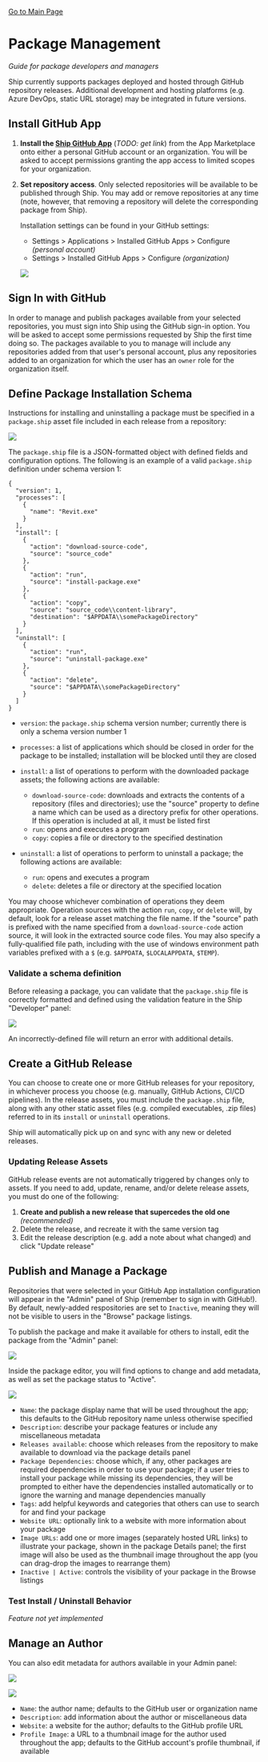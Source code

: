 [Go to Main Page](README.md)

# Package Management

_Guide for package developers and managers_

Ship currently supports packages deployed and hosted through GitHub repository releases. Additional development and hosting platforms (e.g. Azure DevOps, static URL storage) may be integrated in future versions.

## Install GitHub App

1. **Install the [Ship GitHub App]()** (_TODO: get link_) from the App Marketplace onto either a personal GitHub account or an organization. You will be asked to accept permissions granting the app access to limited scopes for your organization.

2. **Set repository access**. Only selected repositories will be available to be published through Ship. You may add or remove repositories at any time (note, however, that removing a repository will delete the corresponding package from Ship).

   Installation settings can be found in your GitHub settings:

   - Settings > Applications > Installed GitHub Apps > Configure _(personal account)_
   - Settings > Installed GitHub Apps > Configure _(organization)_

   ![](images/repository-access.png)

## Sign In with GitHub

In order to manage and publish packages available from your selected repositories, you must sign into Ship using the GitHub sign-in option. You will be asked to accept some permissions requested by Ship the first time doing so. The packages available to you to manage will include any repositories added from that user's personal account, plus any repositories added to an organization for which the user has an `owner` role for the organization itself.

## Define Package Installation Schema

Instructions for installing and uninstalling a package must be specified in a `package.ship` asset file included in each release from a repository:

![](images/release-assets.png)

The `package.ship` file is a JSON-formatted object with defined fields and configuration options. The following is an example of a valid `package.ship` definition under schema version 1:

```
{
  "version": 1,
  "processes": [
    {
      "name": "Revit.exe"
    }
  ],
  "install": [
    {
      "action": "download-source-code",
      "source": "source_code"
    },
    {
      "action": "run",
      "source": "install-package.exe"
    },
    {
      "action": "copy",
      "source": "source_code\\content-library",
      "destination": "$APPDATA\\somePackageDirectory"
    }
  ],
  "uninstall": [
    {
      "action": "run",
      "source": "uninstall-package.exe"
    },
    {
      "action": "delete",
      "source": "$APPDATA\\somePackageDirectory"
    }
  ]
}
```

- `version`: the `package.ship` schema version number; currently there is only a schema version number 1
- `processes`: a list of applications which should be closed in order for the package to be installed; installation will be blocked until they are closed
- `install`: a list of operations to perform with the downloaded package assets; the following actions are available:

  - `download-source-code`: downloads and extracts the contents of a repository (files and directories); use the "source" property to define a name which can be used as a directory prefix for other operations. If this operation is included at all, it must be listed first
  - `run`: opens and executes a program
  - `copy`: copies a file or directory to the specified destination

- `uninstall`: a list of operations to perform to uninstall a package; the following actions are available:

  - `run`: opens and executes a program
  - `delete`: deletes a file or directory at the specified location

You may choose whichever combination of operations they deem appropriate. Operation sources with the action `run`, `copy`, or `delete` will, by default, look for a release asset matching the file name. If the "source" path is prefixed with the name specified from a `download-source-code` action source, it will look in the extracted source code files. You may also specify a fully-qualified file path, including with the use of windows environment path variables prefixed with a `$` (e.g. `$APPDATA`, `$LOCALAPPDATA`, `$TEMP`).

### Validate a schema definition

Before releasing a package, you can validate that the `package.ship` file is correctly formatted and defined using the validation feature in the Ship "Developer" panel:

![](images/validate-schema.png)

An incorrectly-defined file will return an error with additional details.

## Create a GitHub Release

You can choose to create one or more GitHub releases for your repository, in whichever process you choose (e.g. manually, GitHub Actions, CI/CD pipelines). In the release assets, you must include the `package.ship` file, along with any other static asset files (e.g. compiled executables, .zip files) referred to in its `install` or `uninstall` operations.

Ship will automatically pick up on and sync with any new or deleted releases.

### Updating Release Assets

GitHub release events are not automatically triggered by changes only to assets. If you need to add, update, rename, and/or delete release assets, you must do one of the following:

1. **Create and publish a new release that supercedes the old one** _(recommended)_
2. Delete the release, and recreate it with the same version tag
3. Edit the release description (e.g. add a note about what changed) and click "Update release"

## Publish and Manage a Package

Repositories that were selected in your GitHub App installation configuration will appear in the "Admin" panel of Ship (remember to sign in with GitHub!). By default, newly-added respositories are set to `Inactive`, meaning they will not be visible to users in the "Browse" package listings.

To publish the package and make it available for others to install, edit the package from the "Admin" panel:

![](images/admin-panel.png)

Inside the package editor, you will find options to change and add metadata, as well as set the package status to "Active".

![](images/admin-package-edit.png)

- `Name`: the package display name that will be used throughout the app; this defaults to the GitHub repository name unless otherwise specified
- `Description`: describe your package features or include any miscellaneous metadata
- `Releases available`: choose which releases from the repository to make available to download via the package details panel
- `Package Dependencies`: choose which, if any, other packages are required dependencies in order to use your package; if a user tries to install your package while missing its dependencies, they will be prompted to either have the dependencies installed automatically or to ignore the warning and manage dependencies manually
- `Tags`: add helpful keywords and categories that others can use to search for and find your package
- `Website URL`: optionally link to a website with more information about your package
- `Image URLs`: add one or more images (separately hosted URL links) to illustrate your package, shown in the package Details panel; the first image will also be used as the thumbnail image throughout the app (you can drag-drop the images to rearrange them)
- `Inactive | Active`: controls the visibility of your package in the Browse listings

### Test Install / Uninstall Behavior

_Feature not yet implemented_

## Manage an Author

You can also edit metadata for authors available in your Admin panel:

![](images/admin-panel-authors.png)

![](images/admin-author-edit.png)

- `Name`: the author name; defaults to the GitHub user or organization name
- `Description`: add information about the author or miscellaneous data
- `Website`: a website for the author; defaults to the GitHub profile URL
- `Profile Image`: a URL to a thumbnail image for the author used throughout the app; defaults to the GitHub account's profile thumbnail, if available
